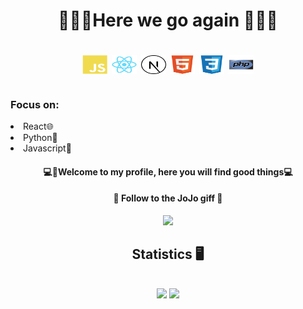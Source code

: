 <h1 align="center">
🧑🏻‍🚀Here we go again 🧑🏻‍🚀

<div dir="auto"><br>
    <img align="center" height="30" width="40" src="https://raw.githubusercontent.com/devicons/devicon/master/icons/javascript/javascript-plain.svg" style="max-width: 100%;">
    <img align="center" height="30" width="40" src="https://raw.githubusercontent.com/devicons/devicon/master/icons/react/react-original.svg" style="max-width: 100%;">
    <img align="center" height="30" width="40" src="https://github.com/devicons/devicon/blob/master/icons/nextjs/nextjs-line.svg" style="max-width: 100%;">
    <img align="center" height="30" width="40" src="https://raw.githubusercontent.com/devicons/devicon/master/icons/html5/html5-original.svg" style="max-width: 100%;">
    <img align="center" height="30" width="40" src="https://raw.githubusercontent.com/devicons/devicon/master/icons/css3/css3-original.svg" style="max-width: 100%;">
    <img align="center" height="30" width="40" src="https://raw.githubusercontent.com/devicons/devicon/master/icons/php/php-original.svg" style="max-width: 100%;">
  </div>

<h1>

  <h3>Focus on:</h3>
  <li>React🌐</li>
  <li>Python🐍</li>
  <li>Javascript👾</li>

  
<h4 align="center">
  💻👨‍Welcome to my profile, here you will find good things💻
</h4>
  
<h4 align="center">
  🧢 Follow to the JoJo giff 🦾
</h4>

<div align="center">
  <img src="https://c.tenor.com/z4hfDvyUNXMAAAAd/diavolo-jojo.gif"/>
</div>

<h2 align="center">
Statistics 🖥️ 
<h2>
  
<div align="center">
<img src="https://github-readme-stats.vercel.app/api?username=Br-um&theme=radical"/>
<img src="https://github-readme-stats.vercel.app/api/top-langs/?username=Br-um&layout=compact">
</div>
